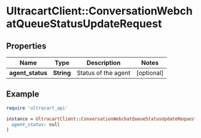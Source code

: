 # UltracartClient::ConversationWebchatQueueStatusUpdateRequest

## Properties

| Name | Type | Description | Notes |
| ---- | ---- | ----------- | ----- |
| **agent_status** | **String** | Status of the agent | [optional] |

## Example

```ruby
require 'ultracart_api'

instance = UltracartClient::ConversationWebchatQueueStatusUpdateRequest.new(
  agent_status: null
)
```

